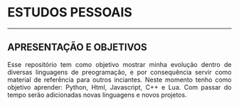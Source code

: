 <body>
  <h1>ESTUDOS PESSOAIS</h1>
  <hr>
  <h2 >APRESENTAÇÃO E OBJETIVOS</h2>

  <p style=" text-align: justify">Esse repositório tem como objetivo mostrar minha evolução dentro de diversas linguagens de preogramação, e por consequência servir como material de referência para outros inciantes. Neste momento tenho como objetivo aprender: Python, Html, Javascript, C++ e Lua. Com  passar do tempo serão adicionadas novas linguagens e novos projetos.</p>
</body>

